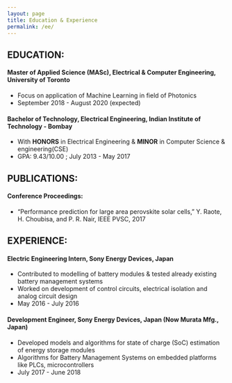 ```yaml
---
layout: page
title: Education & Experience
permalink: /ee/
---
```


## EDUCATION:
#### Master of Applied Science (MASc), Electrical & Computer Engineering, University of Toronto
* Focus on application of Machine Learning in field of Photonics
* September 2018 - August 2020 (expected)

#### Bachelor of Technology, Electrical Engineering, Indian Institute of Technology - Bombay
* With **HONORS** in Electrical Engineering & **MINOR** in Computer Science & engineering(CSE) 
* GPA: 9.43/10.00 ; July 2013 - May 2017

## PUBLICATIONS:
#### Conference Proceedings:
* “Performance prediction for large area perovskite solar cells,” Y. Raote, H. Choubisa, and P. R. Nair, IEEE PVSC, 2017

## EXPERIENCE:
#### Electric Engineering Intern, Sony Energy Devices, Japan
* Contributed to modelling of battery modules & tested already existing battery management systems
* Worked on development of control circuits, electrical isolation and analog circuit design
* May 2016 - July 2016

#### Development Engineer, Sony Energy Devices, Japan (Now Murata Mfg., Japan)
* Developed models and algorithms for state of charge (SoC) estimation of energy storage modules
* Algorithms for Battery Management Systems on embedded platforms like PLCs, microcontrollers
* July 2017 - June 2018
